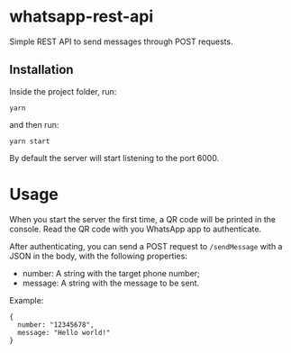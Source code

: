 # whatsapp-rest-api

Simple REST API to send messages through POST requests.

## Installation

Inside the project folder, run:

```
yarn
```

and then run:


```
yarn start
```

By default the server will start listening to the port 6000.

# Usage

When you start the server the first time, a QR code will be printed in the console. Read the QR code with you WhatsApp app to authenticate.

After authenticating, you can send a POST request to `/sendMessage` with a JSON in the body, with the following properties:

- number: A string with the target phone number;
- message: A string with the message to be sent.

Example:

```
{
  number: "12345678",
  message: "Hello world!"
}
```
